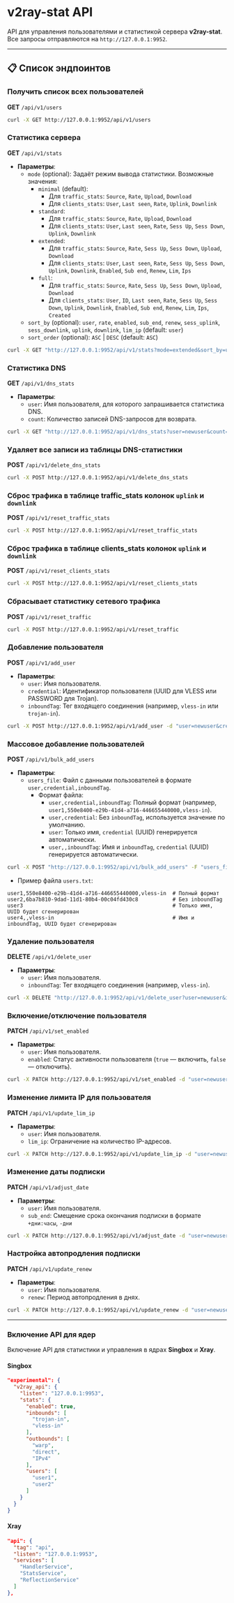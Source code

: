# v2ray-stat API

API для управления пользователями и статистикой сервера **v2ray-stat**.  
Все запросы отправляются на `http://127.0.0.1:9952`.

---

## 📋 Список эндпоинтов

### Получить список всех пользователей

**GET** `/api/v1/users`

```bash
curl -X GET http://127.0.0.1:9952/api/v1/users
```

### Статистика сервера

**GET** `/api/v1/stats`
- **Параметры**:
  - `mode` (optional): Задаёт режим вывода статистики. Возможные значения:
    - `minimal` (default):
      - Для `traffic_stats`: `Source`, `Rate`, `Upload`, `Download`
      - Для `clients_stats`: `User`, `Last seen`, `Rate`, `Uplink`, `Downlink`
    - `standard`:
      - Для `traffic_stats`: `Source`, `Rate`, `Upload`, `Download`
      - Для `clients_stats`: `User`, `Last seen`, `Rate`, `Sess Up`, `Sess Down`, `Uplink`, `Downlink`
    - `extended`:
      - Для `traffic_stats`: `Source`, `Rate`, `Sess Up`, `Sess Down`, `Upload`, `Download`
      - Для `clients_stats`: `User`, `Last seen`, `Rate`, `Sess Up`, `Sess Down`, `Uplink`, `Downlink`, `Enabled`, `Sub end`, `Renew`, `Lim`, `Ips`
    - `full`:
      - Для `traffic_stats`: `Source`, `Rate`, `Sess Up`, `Sess Down`, `Upload`, `Download`
      - Для `clients_stats`: `User`, `ID`, `Last seen`, `Rate`, `Sess Up`, `Sess Down`, `Uplink`, `Downlink`, `Enabled`, `Sub end`, `Renew`, `Lim`, `Ips`, `Created`
  - `sort_by` (optional): `user`, `rate`, `enabled`, `sub_end`, `renew`, `sess_uplink`, `sess_downlink`, `uplink`, `downlink`, `lim_ip` (default: `user`)
  - `sort_order` (optional): `ASC` | `DESC` (default: `ASC`)

```bash
curl -X GET "http://127.0.0.1:9952/api/v1/stats?mode=extended&sort_by=user&sort_order=DESC"
```

### Статистика DNS

**GET** `/api/v1/dns_stats`
- **Параметры**:
  - `user`: Имя пользователя, для которого запрашивается статистика DNS.
  - `count`: Количество записей DNS-запросов для возврата.

```bash
curl -X GET "http://127.0.0.1:9952/api/v1/dns_stats?user=newuser&count=10"
```

### Удаляет все записи из таблицы DNS-статистики

**POST** `/api/v1/delete_dns_stats`

```bash
curl -X POST http://127.0.0.1:9952/api/v1/delete_dns_stats
```

### Сброс трафика в таблице traffic_stats колонок `uplink` и `downlink`

**POST** `/api/v1/reset_traffic_stats`

```bash
curl -X POST http://127.0.0.1:9952/api/v1/reset_traffic_stats
```

### Сброс трафика в таблице clients_stats колонок `uplink` и `downlink`

**POST** `/api/v1/reset_clients_stats`

```bash
curl -X POST http://127.0.0.1:9952/api/v1/reset_clients_stats
```

### Сбрасывает статистику сетевого трафика

**POST** `/api/v1/reset_traffic`

```bash
curl -X POST http://127.0.0.1:9952/api/v1/reset_traffic
```

### Добавление пользователя

**POST** `/api/v1/add_user`
- **Параметры**:
  - `user`: Имя пользователя.
  - `credential`: Идентификатор пользователя (UUID для VLESS или PASSWORD для Trojan).
  - `inboundTag`: Тег входящего соединения (например, `vless-in` или `trojan-in`).

```bash
curl -X POST http://127.0.0.1:9952/api/v1/add_user -d "user=newuser&credential=123e4567-e89b-12d3-a456-426614174000&inboundTag=vless-in"
```

### Массовое добавление пользователей

**POST** `/api/v1/bulk_add_users`
- **Параметры**:
  - `users_file`: Файл с данными пользователей в формате `user,credential,inboundTag`.
    - Формат файла:
      - `user,credential,inboundTag`: Полный формат (например, `user1,550e8400-e29b-41d4-a716-446655440000,vless-in`).
      - `user,credential`: Без `inboundTag`, используется значение по умолчанию.
      - `user`: Только имя, `credential` (UUID) генерируется автоматически.
      - `user,,inboundTag`: Имя и `inboundTag`, `credential` (UUID) генерируется автоматически.

```bash
curl -X POST "http://127.0.0.1:9952/api/v1/bulk_add_users" -F "users_file=@users.txt"
```
 - Пример файла `users.txt`:
```
user1,550e8400-e29b-41d4-a716-446655440000,vless-in  # Полный формат
user2,6ba7b810-9dad-11d1-80b4-00c04fd430c8           # Без inboundTag
user3                                                # Только имя, UUID будет сгенерирован
user4,,vless-in                                      # Имя и inboundTag, UUID будет сгенерирован
```

### Удаление пользователя

**DELETE** `/api/v1/delete_user`
- **Параметры**:
  - `user`: Имя пользователя.
  - `inboundTag`: Тег входящего соединения (например, `vless-in`).

```bash
curl -X DELETE "http://127.0.0.1:9952/api/v1/delete_user?user=newuser&inboundTag=vless-in"
```

### Включение/отключение пользователя

**PATCH** `/api/v1/set_enabled`  
- **Параметры**:
  - `user`: Имя пользователя.
  - `enabled`: Статус активности пользователя (`true` — включить, `false` — отключить).

```bash
curl -X PATCH http://127.0.0.1:9952/api/v1/set_enabled -d "user=newuser&enabled=false"
```

### Изменение лимита IP для пользователя

**PATCH** `/api/v1/update_lim_ip`
- **Параметры**:
  - `user`: Имя пользователя.
  - `lim_ip`: Ограничение на количество IP-адресов.

```bash
curl -X PATCH http://127.0.0.1:9952/api/v1/update_lim_ip -d "user=newuser&lim_ip=5"
```

### Изменение даты подписки

**PATCH** `/api/v1/adjust_date`
- **Параметры**:
  - `user`: Имя пользователя.
  - `sub_end`: Смещение срока окончания подписки в формате `+дни:часы`, `-дни`

```bash
curl -X PATCH http://127.0.0.1:9952/api/v1/adjust_date -d "user=newuser&sub_end=+30:0"
```

### Настройка автопродления подписки

**PATCH** `/api/v1/update_renew`
- **Параметры**:
  - `user`: Имя пользователя.
  - `renew`: Период автопродления в днях.

```bash
curl -X PATCH http://127.0.0.1:9952/api/v1/update_renew -d "user=newuser&renew=30"
```

---


### Включение API для ядер

Включение API для статистики и управления в ядрах **Singbox** и **Xray**.

#### Singbox

```json
"experimental": {
  "v2ray_api": {
    "listen": "127.0.0.1:9953",
    "stats": {
      "enabled": true,
      "inbounds": [
        "trojan-in",
        "vless-in"
      ],
      "outbounds": [
        "warp",
        "direct",
        "IPv4"
      ],
      "users": [
        "user1",
        "user2"
      ]
    }
  }
}
```

#### Xray

```json
"api": {
  "tag": "api",
  "listen": "127.0.0.1:9953",
  "services": [
    "HandlerService",
    "StatsService",
    "ReflectionService"
  ]
},
```